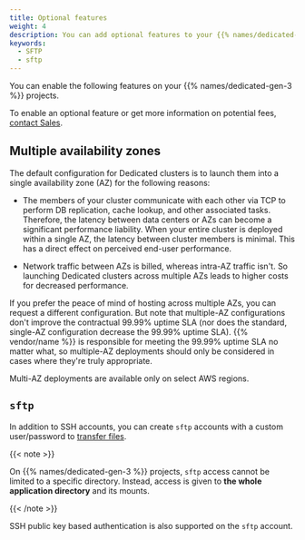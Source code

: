 ```yaml
---
title: Optional features
weight: 4
description: You can add optional features to your {{% names/dedicated-gen-3 %}} project.
keywords:
  - SFTP
  - sftp
---
```


You can enable the following features on your {{% names/dedicated-gen-3 %}} projects.

To enable an optional feature or get more information on potential fees,
[contact Sales](https://platform.sh/contact/).

## Multiple availability zones

The default configuration for Dedicated clusters is to launch them into a single availability zone (AZ)
for the following reasons:

- The members of your cluster communicate with each other via TCP to perform DB replication,
  cache lookup, and other associated tasks.
  Therefore, the latency between data centers or AZs can become a significant performance liability.
  When your entire cluster is deployed within a single AZ, the latency between cluster members is minimal.
  This has a direct effect on perceived end-user performance.

- Network traffic between AZs is billed, whereas intra-AZ traffic isn't.
  So launching Dedicated clusters across multiple AZs leads to higher costs for decreased performance.

If you prefer the peace of mind of hosting across multiple AZs,
you can request a different configuration.
But note that multiple-AZ configurations don't improve the contractual 99.99% uptime SLA
(nor does the standard, single-AZ configuration decrease the 99.99% uptime SLA).
{{% vendor/name %}} is responsible for meeting the 99.99% uptime SLA no matter what,
so multiple-AZ deployments should only be considered in cases where they're truly appropriate.

Multi-AZ deployments are available only on select AWS regions.

## `sftp`

In addition to SSH accounts, you can create `sftp` accounts with a custom user/password to [transfer files](/development/file-transfer.md). 

{{< note >}}

On {{% names/dedicated-gen-3 %}} projects, `sftp` access cannot be limited to a specific directory.
Instead, access is given to **the whole application directory** and its mounts.

{{< /note >}}

SSH public key based authentication is also supported on the `sftp` account.